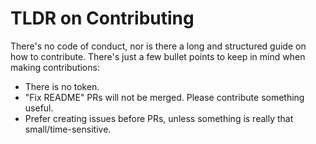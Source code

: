 # TLDR on Contributing

There's no code of conduct, nor is there a long and structured guide on how to contribute. There's just a few bullet points to keep in mind when making contributions:

- There is no token.
- "Fix README" PRs will not be merged. Please contribute something useful.
- Prefer creating issues before PRs, unless something is really that small/time-sensitive.
